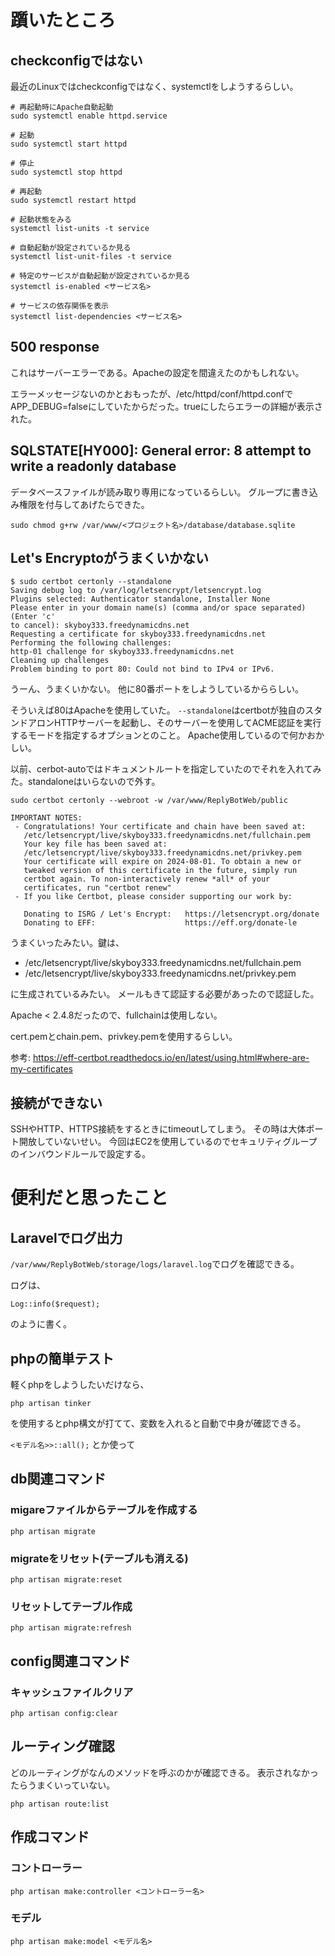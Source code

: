 # 躓いたところ
## checkconfigではない
最近のLinuxではcheckconfigではなく、systemctlをしようするらしい。

```
# 再起動時にApache自動起動
sudo systemctl enable httpd.service

# 起動
sudo systemctl start httpd

# 停止
sudo systemctl stop httpd

# 再起動
sudo systemctl restart httpd

# 起動状態をみる
systemctl list-units -t service

# 自動起動が設定されているか見る
systemctl list-unit-files -t service

# 特定のサービスが自動起動が設定されているか見る
systemctl is-enabled <サービス名>

# サービスの依存関係を表示
systemctl list-dependencies <サービス名>
```

## 500 response
これはサーバーエラーである。Apacheの設定を間違えたのかもしれない。

エラーメッセージないのかとおもったが、/etc/httpd/conf/httpd.confでAPP_DEBUG=falseにしていたからだった。trueにしたらエラーの詳細が表示された。

## SQLSTATE[HY000]: General error: 8 attempt to write a readonly database
データベースファイルが読み取り専用になっているらしい。
グループに書き込み権限を付与してあげたらできた。
```
sudo chmod g+rw /var/www/<プロジェクト名>/database/database.sqlite
```

## Let's Encryptoがうまくいかない
```
$ sudo certbot certonly --standalone
Saving debug log to /var/log/letsencrypt/letsencrypt.log
Plugins selected: Authenticator standalone, Installer None
Please enter in your domain name(s) (comma and/or space separated)  (Enter 'c'
to cancel): skyboy333.freedynamicdns.net
Requesting a certificate for skyboy333.freedynamicdns.net
Performing the following challenges:
http-01 challenge for skyboy333.freedynamicdns.net
Cleaning up challenges
Problem binding to port 80: Could not bind to IPv4 or IPv6.
```
うーん、うまくいかない。
他に80番ポートをしようしているかららしい。

そういえば80はApacheを使用していた。
`--standalone`はcertbotが独自のスタンドアロンHTTPサーバーを起動し、そのサーバーを使用してACME認証を実行するモードを指定するオプションとのこと。
Apache使用しているので何かおかしい。

以前、cerbot-autoではドキュメントルートを指定していたのでそれを入れてみた。standaloneはいらないので外す。
```
sudo certbot certonly --webroot -w /var/www/ReplyBotWeb/public
```

```
IMPORTANT NOTES:
 - Congratulations! Your certificate and chain have been saved at:
   /etc/letsencrypt/live/skyboy333.freedynamicdns.net/fullchain.pem
   Your key file has been saved at:
   /etc/letsencrypt/live/skyboy333.freedynamicdns.net/privkey.pem
   Your certificate will expire on 2024-08-01. To obtain a new or
   tweaked version of this certificate in the future, simply run
   certbot again. To non-interactively renew *all* of your
   certificates, run "certbot renew"
 - If you like Certbot, please consider supporting our work by:

   Donating to ISRG / Let's Encrypt:   https://letsencrypt.org/donate
   Donating to EFF:                    https://eff.org/donate-le
```
うまくいったみたい。鍵は、

- /etc/letsencrypt/live/skyboy333.freedynamicdns.net/fullchain.pem
- /etc/letsencrypt/live/skyboy333.freedynamicdns.net/privkey.pem

に生成されているみたい。
メールもきて認証する必要があったので認証した。

Apache < 2.4.8だったので、fullchainは使用しない。

cert.pemとchain.pem、privkey.pemを使用するらしい。

参考: https://eff-certbot.readthedocs.io/en/latest/using.html#where-are-my-certificates

## 接続ができない
SSHやHTTP、HTTPS接続をするときにtimeoutしてしまう。
その時は大体ポート開放していないせい。
今回はEC2を使用しているのでセキュリティグループのインバウンドルールで設定する。

# 便利だと思ったこと
## Laravelでログ出力
`/var/www/ReplyBotWeb/storage/logs/laravel.log`でログを確認できる。

ログは、
```
Log::info($request);
```
のように書く。

## phpの簡単テスト
軽くphpをしようしたいだけなら、
```
php artisan tinker
```
を使用するとphp構文が打てて、変数を入れると自動で中身が確認できる。

`<モデル名>>::all();`
とか使って

## db関連コマンド
### migareファイルからテーブルを作成する
```
php artisan migrate
```
### migrateをリセット(テーブルも消える)
```
php artisan migrate:reset
```
### リセットしてテーブル作成
```
php artisan migrate:refresh
```

## config関連コマンド
### キャッシュファイルクリア
```
php artisan config:clear
```

## ルーティング確認
どのルーティングがなんのメソッドを呼ぶのかが確認できる。
表示されなかったらうまくいっていない。
```
php artisan route:list
```

## 作成コマンド
### コントローラー
```
php artisan make:controller <コントローラー名>
```
### モデル
```
php artisan make:model <モデル名>
```
